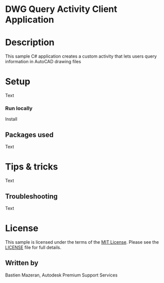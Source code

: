 # DWG Query Activity Client Application

# Description

This sample C# application creates a custom activity that lets users query information in AutoCAD drawing files 

# Setup

Text

### Run locally

Install 

## Packages used

Text

# Tips & tricks

Text 

## Troubleshooting

Text 

# License

This sample is licensed under the terms of the [MIT License](http://opensource.org/licenses/MIT).
Please see the [LICENSE](LICENSE) file for full details.

## Written by
Bastien Mazeran, Autodesk Premium Support Services

